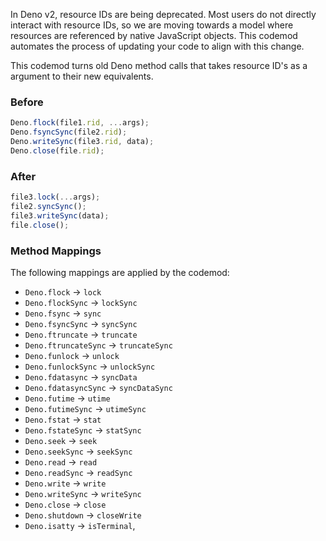In Deno v2, resource IDs are being deprecated. Most users do not directly
interact with resource IDs, so we are moving towards a model where resources are
referenced by native JavaScript objects. This codemod automates the process of
updating your code to align with this change.

This codemod turns old Deno method calls that takes resource ID's as a argument
to their new equivalents.

### Before

```ts
Deno.flock(file1.rid, ...args);
Deno.fsyncSync(file2.rid);
Deno.writeSync(file3.rid, data);
Deno.close(file.rid);
```

### After

```ts
file3.lock(...args);
file2.syncSync();
file3.writeSync(data);
file.close();
```

### Method Mappings

The following mappings are applied by the codemod:

- `Deno.flock` → `lock`
- `Deno.flockSync` → `lockSync`
- `Deno.fsync` → `sync`
- `Deno.fsyncSync` → `syncSync`
- `Deno.ftruncate` → `truncate`
- `Deno.ftruncateSync` → `truncateSync`
- `Deno.funlock` → `unlock`
- `Deno.funlockSync` → `unlockSync`
- `Deno.fdatasync` → `syncData`
- `Deno.fdatasyncSync` → `syncDataSync`
- `Deno.futime` → `utime`
- `Deno.futimeSync` → `utimeSync`
- `Deno.fstat` → `stat`
- `Deno.fstateSync` → `statSync`
- `Deno.seek` → `seek`
- `Deno.seekSync` → `seekSync`
- `Deno.read` → `read`
- `Deno.readSync` → `readSync`
- `Deno.write` → `write`
- `Deno.writeSync` → `writeSync`
- `Deno.close` → `close`
- `Deno.shutdown` → `closeWrite`
- `Deno.isatty` -> `isTerminal`,
